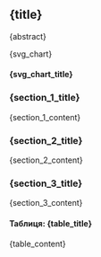 <div class="content-grid">
    <h2 class="title">{title}</h2>
    <div class="content-container">
        <p class="abstract" style="width: 68%">{abstract}</p>
        <div class="chart-container" style="width: 28%">
            <span class="svg-chart">{svg_chart}</span>
            <h4 class="svg-chart-title">{svg_chart_title}</h4>
        </div>
    </div>
    <div class="section-container">
        <h3 class="section-title">{section_1_title}</h3>
        <p class="section-content">{section_1_content}</p>
    </div>
    <div class="section-container">
        <h3 class="section-title">{section_2_title}</h3>
        <p class="section-content">{section_2_content}</p>
    </div>
    <div class="section-container">
        <h3 class="section-title">{section_3_title}</h3>
        <p class="section-content">{section_3_content}</p>
    </div>
    <div class="table-container">
        <h4 class="table-title">Таблиця: {table_title}</h4>
        <p class="section-content">{table_content}</p>
    </div>
</div>
